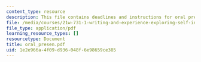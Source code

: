 ```yaml
---
content_type: resource
description: This file contains deadlines and instructions for oral presentations.
file: /media/courses/21w-731-1-writing-and-experience-exploring-self-in-society-spring-2004/1e2e966a4f09d936048f6e98659ce385_oral_presen.pdf
file_type: application/pdf
learning_resource_types: []
resourcetype: Document
title: oral_presen.pdf
uid: 1e2e966a-4f09-d936-048f-6e98659ce385
---
```

